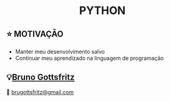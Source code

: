<h1 align="center">PYTHON</h1>

## :star: MOTIVAÇÃO

- Manter meu desenvolvimento salvo
- Continuar meu aprendizado na linguagem de programação

## :bulb:[Bruno Gottsfritz](https://github.com/bruno-gs)

:email: brugottsfritz@gmail.com
